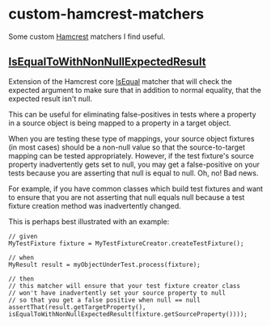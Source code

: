 custom-hamcrest-matchers
========================

Some custom [Hamcrest](https://code.google.com/p/hamcrest/) matchers I find useful.

## [IsEqualToWithNonNullExpectedResult](https://github.com/theothermattm/custom-hamcrest-matchers/blob/master/src/main/java/com/theothermattm/matchers/IsEqualToWithNonNullExpectedResult.java)

Extension of the Hamcrest core [IsEqual](http://hamcrest.org/JavaHamcrest/javadoc/1.3/org/hamcrest/core/IsEqual.html) matcher that will check the expected argument to make
sure that in addition to normal equality, that the expected result isn't
null.

This can be useful for eliminating false-positives in tests where a property
in a source object is being mapped to a property in a target object.

When you are testing these type of mappings, your source object fixtures (in
most cases) should be a non-null value so that the source-to-target mapping
can be tested appropriately. However, if the test fixture's source property
inadvertently gets set to null, you may get a false-positive on your tests
because you are asserting that null is equal to null. Oh, no! Bad news.

For example, if you have common classes which build test fixtures and want to
ensure that you are not asserting that null equals null because a test
fixture creation method was inadvertently changed.

This is perhaps best illustrated with an example:
```
// given 
MyTestFixture fixture = MyTestFixtureCreator.createTestFixture();
	 
// when 
MyResult result = myObjectUnderTest.process(fixture);
	 
// then 
// this matcher will ensure that your test fixture creator class
// won't have inadvertently set your source property to null
// so that you get a false positive when null == null
assertThat(result.getTargetProperty(), isEqualToWithNonNullExpectedResult(fixture.getSourceProperty())));
```
